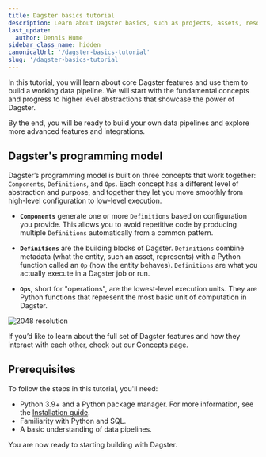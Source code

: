 ```yaml
---
title: Dagster basics tutorial
description: Learn about Dagster basics, such as projects, assets, resources, asset dependencies, asset checks, automation, and components.
last_update:
  author: Dennis Hume
sidebar_class_name: hidden
canonicalUrl: '/dagster-basics-tutorial'
slug: '/dagster-basics-tutorial'
---
```


In this tutorial, you will learn about core Dagster features and use them to build a working data pipeline. We will start with the fundamental concepts and progress to higher level abstractions that showcase the power of Dagster.

By the end, you will be ready to build your own data pipelines and explore more advanced features and integrations.

## Dagster's programming model

Dagster’s programming model is built on three concepts that work together: `Components`, `Definitions`, and `Ops`. Each concept has a different level of abstraction and purpose, and together they let you move smoothly from high-level configuration to low-level execution.

- **`Components`** generate one or more `Definitions` based on configuration you provide. This allows you to avoid repetitive code by producing multiple `Definitions` automatically from a common pattern.

- **`Definitions`** are the building blocks of Dagster. `Definitions` combine metadata (what the entity, such an asset, represents) with a Python function called an `Op` (how the entity behaves). `Definitions` are what you actually execute in a Dagster job or run.

- **`Ops`**, short for "operations", are the lowest-level execution units. They are Python functions that represent the most basic unit of computation in Dagster.

![2048 resolution](/images/tutorial/dagster-tutorial/overviews/overview-1.png)

If you’d like to learn about the full set of Dagster features and how they interact with each other, check out our [Concepts page](/getting-started/concepts).

## Prerequisites

To follow the steps in this tutorial, you'll need:

- Python 3.9+ and a Python package manager. For more information, see the [Installation guide](/getting-started/installation).
- Familiarity with Python and SQL.
- A basic understanding of data pipelines.

You are now ready to starting building with Dagster.
